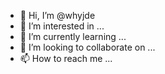 - 👋 Hi, I’m @whyjde
- 👀 I’m interested in ...
- 🌱 I’m currently learning ...
- 💞️ I’m looking to collaborate on ...
- 📫 How to reach me ...

<!---
whyjde/whyjde is a ✨ special ✨ repository because its `README.md` (this file) appears on your GitHub profile.
You can click the Preview link to take a look at your changes.
--->
